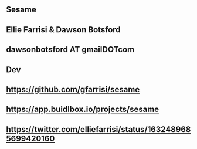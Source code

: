 ## Sesame

## Ellie Farrisi & Dawson Botsford

## dawsonbotsford AT gmailDOTcom

## Dev

## https://github.com/gfarrisi/sesame

## https://app.buidlbox.io/projects/sesame

## https://twitter.com/elliefarrisi/status/1632489685699420160
